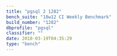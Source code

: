 ```yaml
---
title: "pgsql 2 1282"
bench_suite: "18w12 CI Weekly Benchmark"
build_number: "1282"
dbprofile: "pgsql"
classifier: ""
date: 2018-03-19T04:35:29
type: "bench"
---
```

